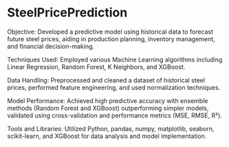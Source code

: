# SteelPricePrediction
Objective: Developed a predictive model using historical data to forecast future steel prices, aiding in production planning, inventory management, and financial decision-making.

Techniques Used: Employed various Machine Learning algorithms including Linear Regression, Random Forest, K Neighbors, and XGBoost.

Data Handling: Preprocessed and cleaned a dataset of historical steel prices, performed feature engineering, and used normalization techniques.

Model Performance: Achieved high predictive accuracy with ensemble methods (Random Forest and XGBoost) outperforming simpler models, validated using cross-validation and performance metrics (MSE, RMSE, R²).

Tools and Libraries: Utilized Python, pandas, numpy, matplotlib, seaborn, scikit-learn, and XGBoost for data analysis and model implementation.
